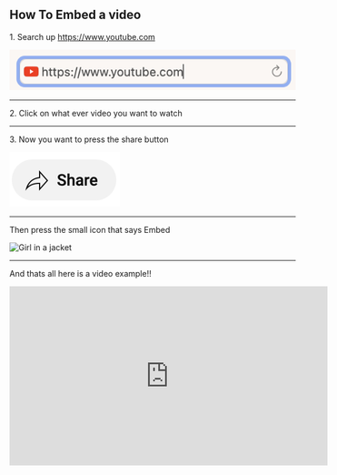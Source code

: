 <!DOCTYPE .html>

<h2>How To Embed a video</h2>

<p>1. Search up <a href="https://www.youtube.com">https://www.youtube.com</a></p>

<img src="Screenshot 2024-07-30 at 3.13.49 PM.png" alt="Girl in a jacket">
<hr>
<p>2. Click on what ever video you want to watch</p>
<hr>
<p>3. Now you want to press the share button</p>
<img src="Screenshot 2024-07-30 at 3.18.57 PM.png" alt="Girl in a jacket">
<hr>
<p>Then press the small icon that says Embed</p>
<img src="Screenshot 2024-07-30 at 4.06.17 PM" alt="Girl in a jacket">
<hr>
<p>And thats all here is a video example!!</p>

<iframe width="560" height="315" src="https://www.youtube.com/embed/ZnuwB35GYMY?si=fKDgzoj9z2mjH14V" title="YouTube video player" frameborder="0" allow="accelerometer; autoplay; clipboard-write; encrypted-media; gyroscope; picture-in-picture; web-share" referrerpolicy="strict-origin-when-cross-origin" allowfullscreen></iframe>	
